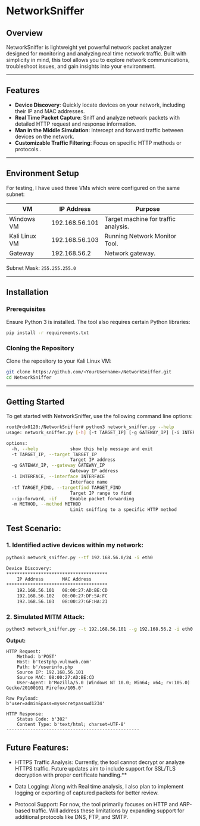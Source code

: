# NetworkSniffer

## Overview
NetworkSniffer is lightweight yet powerful network packet analyzer designed for monitoring and analyzing real time network traffic. Built with simplicity in mind, this tool allows you to explore network communications, troubleshoot issues, and gain insights into your environment.

---

## Features
- **Device Discovery**: Quickly locate devices on your network, including their IP and MAC addresses.
- **Real Time Packet Capture**: Sniff and analyze network packets with detailed HTTP request and response information.
- **Man in the Middle Simulation**: Intercept and forward traffic between devices on the network.
- **Customizable Traffic Filtering**: Focus on specific HTTP methods or protocols..

---

## Environment Setup
For testing, I have used three VMs which were configured on the same subnet:

| **VM**        | **IP Address**       | **Purpose**                  |
|---------------|----------------------|------------------------------|
| Windows VM    | 192.168.56.101       | Target machine for traffic analysis. |
| Kali Linux VM | 192.168.56.103       | Running Network Monitor Tool.|
| Gateway       | 192.168.56.2         | Network gateway.             |

Subnet Mask: `255.255.255.0`

---

## Installation

### Prerequisites
Ensure Python 3 is installed. The tool also requires certain Python libraries:

```bash
pip install -r requirements.txt
```

### Cloning the Repository
Clone the repository to your Kali Linux VM:
```bash
git clone https://github.com/<YourUsername>/NetworkSniffer.git
cd NetworkSniffer
```

---

## Getting Started

To get started with NetworkSniffer, use the following command line options:

```bash
root@rdx0120:/NetworkSniffer# python3 network_sniffer.py --help                          
usage: network_sniffer.py [-h] [-t TARGET_IP] [-g GATEWAY_IP] [-i INTERFACE] [-tf TARGET_FIND] [--ip-forward] [-m METHOD]

options:
  -h, --help            show this help message and exit
  -t TARGET_IP, --target TARGET_IP
                        Target IP address
  -g GATEWAY_IP, --gateway GATEWAY_IP
                        Gateway IP address
  -i INTERFACE, --interface INTERFACE
                        Interface name
  -tf TARGET_FIND, --targetfind TARGET_FIND
                        Target IP range to find
  --ip-forward, -if     Enable packet forwarding
  -m METHOD, --method METHOD
                        Limit sniffing to a specific HTTP method

```

## **Test Scenario:**

### 1. Identified active devices within my network:

```bash
python3 network_sniffer.py --tf 192.168.56.0/24 -i eth0

Device Discovery:
**************************************
    IP Address       MAC Address
**************************************
    192.168.56.101   08:00:27:AD:BE:CD
    192.168.56.102   08:00:27:DF:5A:FC
    192.168.56.103   08:00:27:GF:HA:2I
```

### 2. Simulated MITM Attack:

```bash
python3 network_sniffer.py --t 192.168.56.101 --g 192.168.56.2 -i eth0
```

**Output:**
```plaintext
HTTP Request:
    Method: b'POST'
    Host: b'testphp.vulnweb.com' 
    Path: b'/userinfo.php
    Source IP: 192.168.56.101
    Source MAC: 08:00:27:AD:BE:CD
    User-Agent: b'Mozilla/5.0 (Windows NT 10.0; Win64; x64; rv:105.0) Gecko/20100101 Firefox/105.0'

Raw Payload:
b'user=admin&pass=mysecretpasswd1234'

HTTP Response:
    Status Code: b'302'
    Content Type: b'text/html; charset=UTF-8'
--------------------------------------------------

```

## Future Features:

- HTTPS Traffic Analysis: Currently, the tool cannot decrypt or analyze HTTPS traffic. Future updates aim to include support for SSL/TLS decryption with proper certificate handling.**

- Data Logging: Along with Real time analysis, I also plan to implement logging or exporting of captured packets for better review.

- Protocol Support: For now, the tool primarily focuses on HTTP and ARP-based traffic. Will address these limitations by expanding support for additional protocols like DNS, FTP, and SMTP.
